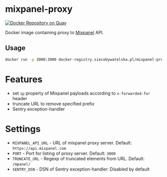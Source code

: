 # mixpanel-proxy

[![Docker Repository on Quay](https://quay.io/repository/watchdogpolska/mixpanel-proxy/status "Docker Repository on Quay")](https://quay.io/repository/watchdogpolska/mixpanel-proxy)

Docker image containing proxy to [Mixpanel](https://mixpanel.com/) API.

## Usage

```.bash
docker run -p 3000:3000 docker-registry.siecobywatelska.pl/mixpanel-proxy
```

# Features

* set ```ip``` property of Mixpanel payloads according to ```x-forwarded-for``` header
* truncate URL to remove specified prefix
* Sentry exception-handler

# Settings

* ```MIXPANEL_API_URL``` - URL of mixpanel proxy server. Default: ```https://api.mixpanel.com```
* ```PORT``` - Port for listing of proxy server. Default: ```3000```
* ```TRUNCATE_URL``` - Regexp of truncated elements from URL. Default: ```/mpanel/```
* ```SENTRY_DSN``` - DSN of Sentry exception-handler: Disabled by default
